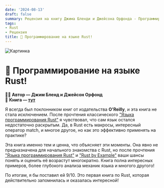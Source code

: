 ```yaml
---
date: '2024-08-13'
draft: false
summary: Рецензия на книгу Джима Бленди и Джейсона Орфонда - Программирование на языке Rust
tags:
- Rust
- Рецензия
title: 🦀 Программирование на языке Rust!
---
```


![Картинка](https://adamanr.github.io/blog/images/posts/image_9.jpg)

# 🦀 **Программирование на языке Rust!**

🧍‍♂️ **Автор — Джим Бленд и Джейсон Орфонд**\
📕 **Книга — [тут](https://t.me/c/2238954094/5)**

Я всегда был поклонником книг от издательства __O'Reilly__, и эта книга не стала исключением. После прочтения классического ["Языка программирования Rust"](https://doc.rust-lang.ru/book/) я чувствовал, что сам язык остался недостаточно раскрытым. Да, в Rust есть макросы, интересный оператор match, и многое другое, но как это эффективно применять на практике?

Эта книга именно тем и ценна, что объясняет эти моменты. Она явно не предназначена для начального знакомства с Rust, но после прочтения ["Языка программирования Rust"](https://doc.rust-lang.ru/book/) и ["Rust by Example"](https://doc.rust-lang.ru/stable/rust-by-example/) ваши шансы понять и оценить её возрастут многократно. Книга полна интересных примеров, более глубокого анализа механик языка и многого другого!

По итогам, я бы поставил ей 9/10. Это первая книга по Rust, которая действительно запомнилась и оказалась интересной!
